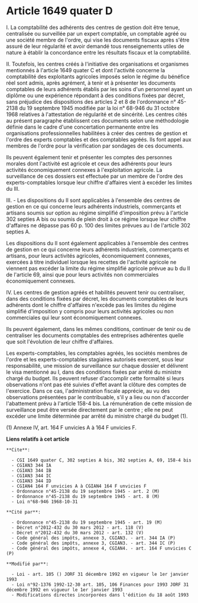 # Article 1649 quater D

I. La comptabilité des adhérents des centres de gestion doit être tenue, centralisée ou surveillée par un expert comptable,
un comptable agréé ou une société membre de l'ordre, qui vise les documents fiscaux après s'être assuré de leur régularité et
avoir demandé tous renseignements utiles de nature à établir la concordance entre les résultats fiscaux et la comptabilité.

II. Toutefois, les centres créés à l'initiative des organisations et organismes mentionnés à l'article 1649 quater C et dont
l'activité concerne la comptabilité des exploitants agricoles imposés selon le régime du bénéfice réel sont admis, après
agrément, à tenir et à présenter les documents comptables de leurs adhérents établis par les soins d'un personnel ayant un
diplôme ou une expérience répondant à des conditions fixées par décret, sans préjudice des dispositions des articles 2 et 8
de l'ordonnance n° 45-2138 du 19 septembre 1945 modifiée par la loi n° 68-946 du 31 octobre 1968 relatives à l'attestation de
régularité et de sincérité. Les centres cités au présent paragraphe établissent ces documents selon une méthodologie définie
dans le cadre d'une concertation permanente entre les organisations professionnelles habilitées à créer des centres de
gestion et l'ordre des experts comptables et des comptables agréés. Ils font appel aux membres de l'ordre pour la
vérification par sondages de ces documents.

Ils peuvent également tenir et présenter les comptes des personnes morales dont l'activité est agricole et ceux des adhérents
pour leurs activités économiquement connexes à l'exploitation agricole. La surveillance de ces dossiers est effectuée par un
membre de l'ordre des experts-comptables lorsque leur chiffre d'affaires vient à excéder les limites du III.

III. - Les dispositions du II sont applicables à l'ensemble des centres de gestion en ce qui concerne leurs adhérents
industriels, commerçants et artisans soumis sur option au régime simplifié d'imposition prévu à l'article 302 septies A bis
ou soumis de plein droit à ce régime lorsque leur chiffre d'affaires ne dépasse pas 60  p. 100 des limites prévues au I de
l'article 302 septies A.

Les dispositions du II sont également applicables à l'ensemble des centres de gestion en ce qui concerne leurs adhérents
industriels, commerçants et artisans, pour leurs activités agricoles, économiquement connexes, exercées à titre individuel
lorsque les recettes de l'activité agricole ne viennent pas excéder la limite du régime simplifié agricole prévue au b du II
de l'article 69, ainsi que pour leurs activités non commerciales économiquement connexes.

IV. Les centres de gestion agréés et habilités peuvent tenir ou centraliser, dans des conditions fixées par décret, les
documents comptables de leurs adhérents dont le chiffre d'affaires n'excède pas les limites du régime simplifié d'imposition
y compris pour leurs activités agricoles ou non commerciales qui leur sont économiquement connexes.

Ils peuvent également, dans les mêmes conditions, continuer de tenir ou de centraliser les documents comptables des
entreprises adhérentes quelle que soit l'évolution de leur chiffre d'affaires.

Les experts-comptables, les comptables agréés, les sociétés membres de l'ordre et les experts-comptables stagiaires autorisés
exercent, sous leur responsabilité, une mission de surveillance sur chaque dossier et délivrent le visa mentionné au I, dans
des conditions fixées par arrêté du ministre chargé du budget. Ils peuvent refuser d'accomplir cette formalité si leurs
observations n'ont pas été suivies d'effet avant la clôture des comptes de l'exercice. Dans ce cas, l'administration fiscale
apprécie, au vu des observations présentées par le contribuable, s'il y a lieu ou non d'accorder l'abattement prévu à
l'article 158-4 bis. La rémunération de cette mission de surveillance peut être versée directement par le centre ; elle ne
peut excéder une limite déterminée par arrêté du ministre chargé du budget (1).

(1) Annexe IV, art. 164 F unvicies A à 164 F unvicies F.

**Liens relatifs à cet article**

	**Cite**:

	  - CGI 1649 quater C, 302 septies A bis, 302 septies A, 69, 158-4 bis
	  - CGIAN3 344 IA
	  - CGIAN3 344 IB
	  - CGIAN3 344 IC
	  - CGIAN3 344 ID
	  - CGIAN4 164 F unvicies A à CGIAN4 164 F unvicies F
	  - Ordonnance n°45-2138 du 19 septembre 1945 - art. 2 (M)
	  - Ordonnance n°45-2138 du 19 septembre 1945 - art. 8 (M)
	  - Loi n°68-946 1968-10-31

	**Cité par**:

	  - Ordonnance n°45-2138 du 19 septembre 1945 - art. 19 (M)
	  - Décret n°2012-432 du 30 mars 2012 - art. 118 (V)
	  - Décret n°2012-432 du 30 mars 2012 - art. 132 (V)
	  - Code général des impôts, annexe 3, CGIAN3. - art. 344 IA (P)
	  - Code général des impôts, annexe 3, CGIAN3. - art. 344 IC (P)
	  - Code général des impôts, annexe 4, CGIAN4. - art. 164 F unvicies C (P)

	**Modifié par**:

	  - Loi - art. 105 () JORF 31 décembre 1992 en vigueur le 1er janvier 1993
	  - Loi n°92-1376 1992-12-30 art. 105, 106 Finances pour 1993 JORF 31 décembre 1992 en vigueur le 1er janvier 1993
	  - Modifications directes incorporées dans l'édition du 18 août 1993
